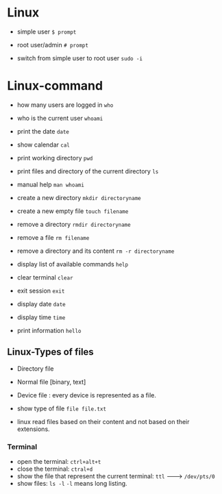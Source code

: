 
# Linux
- simple user
```$ prompt```

- root user/admin
```# prompt ```

- switch from simple user to root user
```sudo -i```


# Linux-command

- how many users are logged in
```who```
- who is the current user
```whoami```
- print the date
```date```
- show calendar
```cal```
- print working directory
```pwd```
- print files and directory of the current directory
```ls```
- manual help
```man whoami```

- create a new directory
```mkdir directoryname```

- create a new empty file
```touch filename```

- remove a directory
```rmdir directoryname```

- remove a file
```rm filename```

- remove a directory and its content
```rm -r directoryname```

- display list of available commands
```help```

- clear terminal
```clear```

- exit session
```exit```

- display date
```date```

- display time
```time```

- print information
```hello```


## Linux-Types of files
- Directory file
- Normal file [binary, text]
- Device file : every device is represented as a file.

- show type of file
```file file.txt```

- linux read files based on their content and not based on their extensions.




### Terminal
- open the terminal: ```ctrl+alt+t```
- close the terminal: ```ctral+d```
- show the file that represent the current terminal: ```ttl``` ---> ```/dev/pts/0```
- show files: ```ls -l``` ```-l```  means long listing.
